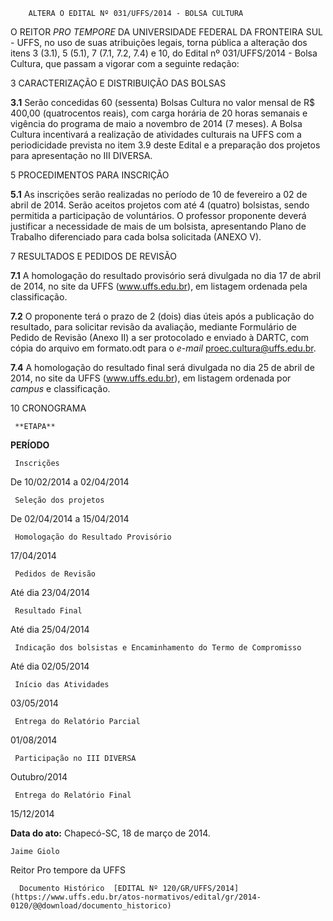         ALTERA O EDITAL Nº 031/UFFS/2014 - BOLSA CULTURA  

O REITOR *PRO TEMPORE* DA UNIVERSIDADE FEDERAL DA FRONTEIRA SUL - UFFS, no uso de suas atribuições legais, torna pública a alteração dos itens 3 (3.1), 5 (5.1), 7 (7.1, 7.2, 7.4) e 10, do Edital nº 031/UFFS/2014 - Bolsa Cultura, que passam a vigorar com a seguinte redação:

 3 CARACTERIZAÇÃO E DISTRIBUIÇÃO DAS BOLSAS

 **3.1** Serão concedidas 60 (sessenta) Bolsas Cultura no valor mensal de R$ 400,00 (quatrocentos reais), com carga horária de 20 horas semanais e vigência do programa de maio a novembro de 2014 (7 meses). A Bolsa Cultura incentivará a realização de atividades culturais na UFFS com a periodicidade prevista no item 3.9 deste Edital e a preparação dos projetos para apresentação no III DIVERSA.

 5 PROCEDIMENTOS PARA INSCRIÇÃO

 **5.1** As inscrições serão realizadas no período de 10 de fevereiro a 02 de abril de 2014. Serão aceitos projetos com até 4 (quatro) bolsistas, sendo permitida a participação de voluntários. O professor proponente deverá justificar a necessidade de mais de um bolsista, apresentando Plano de Trabalho diferenciado para cada bolsa solicitada (ANEXO V).

 7 RESULTADOS E PEDIDOS DE REVISÃO

 **7.1** A homologação do resultado provisório será divulgada no dia 17 de abril de 2014, no site da UFFS (www.uffs.edu.br), em listagem ordenada pela classificação.

 **7.2** O proponente terá o prazo de 2 (dois) dias úteis após a publicação do resultado, para solicitar revisão da avaliação, mediante Formulário de Pedido de Revisão (Anexo II) a ser protocolado e enviado à DARTC, com cópia do arquivo em formato.odt para o *e-mail* proec.cultura@uffs.edu.br.

 **7.4** A homologação do resultado final será divulgada no dia 25 de abril de 2014, no site da UFFS (www.uffs.edu.br), em listagem ordenada por *campus* e classificação.

 10 CRONOGRAMA

     **ETAPA**

   **PERÍODO**

     Inscrições 

   De 10/02/2014 a 02/04/2014

     Seleção dos projetos

   De 02/04/2014 a 15/04/2014

     Homologação do Resultado Provisório

   17/04/2014

     Pedidos de Revisão

   Até dia 23/04/2014

     Resultado Final

   Até dia 25/04/2014

     Indicação dos bolsistas e Encaminhamento do Termo de Compromisso

   Até dia 02/05/2014

     Início das Atividades

   03/05/2014

     Entrega do Relatório Parcial

   01/08/2014

     Participação no III DIVERSA 

   Outubro/2014

     Entrega do Relatório Final 

   15/12/2014

      

   **Data do ato:** Chapecó-SC, 18 de março de 2014.   
 

    Jaime Giolo   
 Reitor Pro tempore da UFFS 

      Documento Histórico  [EDITAL Nº 120/GR/UFFS/2014](https://www.uffs.edu.br/atos-normativos/edital/gr/2014-0120/@@download/documento_historico)     
      